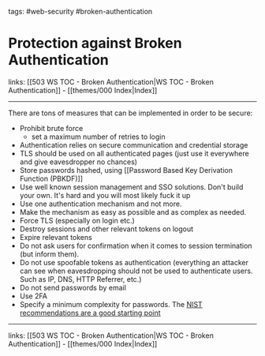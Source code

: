 tags: #web-security #broken-authentication

# Protection against Broken Authentication

links: [[503 WS TOC - Broken Authentication|WS TOC - Broken Authentication]] - [[themes/000 Index|Index]]

---

There are tons of measures that can be implemented in order to be secure:

- Prohibit brute force
	- set a maximum number of retries to login
- Authentication relies on secure communication and credential storage
- TLS should be used on all authenticated pages (just use it everywhere and give eavesdropper no chances)
- Store passwords hashed, using [[Password Based Key Derivation Function (PBKDF)]]
- Use well known session management and SSO solutions. Don't build your own. It's hard and you will most likely fuck it up
- Use one authentication mechanism and not more.
- Make the mechanism as easy as possible and as complex as needed.
- Force TLS (especially on login etc.)
- Destroy sessions and other relevant tokens on logout
- Expire relevant tokens
- Do not ask users for confirmation when it comes to session termination (but inform them).
- Do not use spoofable tokens as authentication (everything an attacker can see when eavesdropping should not be used to authenticate users. Such as IP, DNS, HTTP Referrer, etc.)
- Do not send passwords by email
- Use 2FA
- Specify a minimum complexity for passwords. The [NIST recommendations are a good starting point](https://nvlpubs.nist.gov/nistpubs/SpecialPublications/NIST.SP.800-63-3.pdf)


---
links: [[503 WS TOC - Broken Authentication|WS TOC - Broken Authentication]] - [[themes/000 Index|Index]]